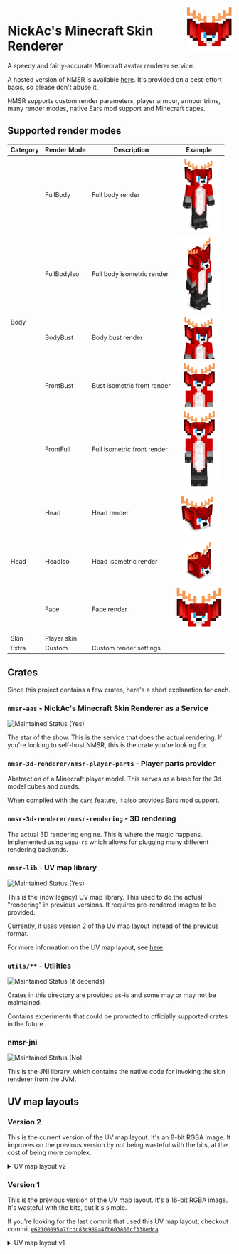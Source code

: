 <img align="right" width="100" src=".assets/NickAc-face.png">

# NickAc's Minecraft Skin Renderer

A speedy and fairly-accurate Minecraft avatar renderer service.

A hosted version of NMSR is available [here](https://nmsr.nickac.dev/). It's
provided on a best-effort basis, so please don't abuse it.

NMSR supports custom render parameters, player armour, armour trims, many render
modes, native Ears mod support and Minecraft capes.

## Supported render modes

<table>
    <thead>
        <tr>
            <th>Category</th>
            <th>Render Mode</th>
            <th>Description</th>
            <th>Example</th>
        </tr>
    </thead>
    <tbody>
        <tr>
            <td rowspan="5">Body</td>
            <td>FullBody</td>
            <td>Full body render</td>
            <td><img src=".assets/NickAc-fullbody.png" width="100"></td>
        </tr>
        <tr>
            <td>FullBodyIso</td>
            <td>Full body isometric render</td>
            <td><img src=".assets/NickAc-fullbodyiso.png" width="100"></td>
        </tr>
        <tr>
            <td>BodyBust</td>
            <td>Body bust render</td>
            <td><img src=".assets/NickAc-bodybust.png" width="100"></td>
        </tr>
        <tr>
            <td>FrontBust</td>
            <td>Bust isometric front render</td>
            <td><img src=".assets/NickAc-frontbust.png" width="100"></td>
        </tr>
        <tr>
            <td>FrontFull</td>
            <td>Full isometric front render</td>
            <td><img src=".assets/NickAc-frontfull.png" width="100"></td>
        </tr>
        <tr>
            <td rowspan="3">Head</td>
            <td>Head</td>
            <td>Head render</td>
            <td><img src=".assets/NickAc-head.png" width="100"></td>
        </tr>
        <tr>
            <td>HeadIso</td>
            <td>Head isometric render</td>
            <td><img src=".assets/NickAc-headiso.png" width="100"></td>
        </tr>
        <tr>
            <td>Face</td>
            <td>Face render</td>
            <td><img src=".assets/NickAc-face.png" width="100"></td>
        </tr>
        <tr>
            <td>Skin</td>
            <td colspan="3">Player skin</td>
        </tr>
        <tr>
            <td rowspan="2">Extra</td>
            <td>Custom</td>
            <td colspan="3">Custom render settings</td>
        </tr>
    </tbody>
</table>

## Crates

Since this project contains a few crates, here's a short explanation for each.

### `nmsr-aas` - NickAc's Minecraft Skin Renderer as a Service

![Maintained Status (Yes)](https://img.shields.io/badge/Maintained-Yes-419b5a?style=for-the-badge)

The star of the show. This is the service that does the actual rendering. If you're looking to self-host NMSR, this is the crate you're looking for.

### `nmsr-3d-renderer/nmsr-player-parts` - Player parts provider

Abstraction of a Minecraft player model. This serves as a base for the 3d model cubes and quads.

When compiled with the `ears` feature, it also provides Ears mod support.

### `nmsr-3d-renderer/nmsr-rendering` - 3D rendering

The actual 3D rendering engine. This is where the magic happens. Implemented using `wgpu-rs` which allows for plugging many different rendering backends.

### `nmsr-lib` - UV map library

![Maintained Status (Yes)](https://img.shields.io/badge/Maintained-Yes-419b5a?style=for-the-badge)

This is the (now legacy) UV map library. This used to do the actual "rendering"
in previous versions. It requires pre-rendered images to be provided.

Currently, it uses version 2 of the UV map layout instead of the previous
format.

For more information on the UV map layout, see [here](#uv-map-layouts).

### `utils/**` - Utilities

![Maintained Status (it depends)](https://img.shields.io/badge/Maintained-It_Depends-5593c8?style=for-the-badge)

Crates in this directory are provided as-is and some may or may not be maintained.

Contains experiments that could be promoted to officially supported crates in the future.

### nmsr-jni

![Maintained Status (No)](https://img.shields.io/badge/Maintained-No-d80000?style=for-the-badge)

This is the JNI library, which contains the native code for invoking the skin
renderer from the JVM.


## UV map layouts

### Version 2
This is the current version of the UV map layout. It's an 8-bit RGBA image.
It improves on the previous version by not being wasteful with the bits, at the cost of being more complex.

<details>
    <!--Our Red channel is composed of the 6 bits of the u coordinate + 2 bits from the v coordinate
    U is used as-is because our coordinates are 0-63
    0   1   2   3   4   5   6   7
    [    ---- u ----    ]   [ v ]
    Our Green channel is composed of the 4 remaining bits of the v coordinate + 4 bits from the shading
    V is used as-is because our coordinates are 0-63
    0   1   2   3   4   5   6   7
    [  -- v --  ]   [  -- s --  ]
    Our Blue channel is composed of the 4 remaining bits of the shading + 4 bits from the depth
    0   1   2   3   4   5   6   7
    [  -- s --  ]   [  -- d --  ]
    Our Alpha channel is composed of the 8 remaining bits of the depth
    0   1   2   3   4   5   6   7
    [          -- d --          ]-->
    <summary>UV map layout v2</summary>
    <table>
    <tbody>
        <tr>
            <th align="center" colspan="8">R</td>
            <th align="center" colspan="8">G</td>
            <th align="center" colspan="8">B</td>
            <th align="center" colspan="8">A</td>
        </tr>
        <tr>
            <td align="center">0</td>
            <td align="center">1</td>
            <td align="center">2</td>
            <td align="center">3</td>
            <td align="center">4</td>
            <td align="center">5</td>
            <td align="center">6</td>
            <td align="center">7</td>
            <td align="center">8</td>
            <td align="center">9</td>
            <td align="center">10</td>
            <td align="center">11</td>
            <td align="center">12</td>
            <td align="center">13</td>
            <td align="center">14</td>
            <td align="center">15</td>
            <td align="center">16</td>
            <td align="center">17</td>
            <td align="center">18</td>
            <td align="center">19</td>
            <td align="center">20</td>
            <td align="center">21</td>
            <td align="center">22</td>
            <td align="center">23</td>
            <td align="center">24</td>
            <td align="center">25</td>
            <td align="center">26</td>
            <td align="center">27</td>
            <td align="center">28</td>
            <td align="center">29</td>
            <td align="center">30</td>
            <td align="center">31</td>
        </tr>
        <tr>
            <th align="center" colspan="6">U</td>
            <th align="center" colspan="6">V</td>
            <th align="center" colspan="8">Shading</td>
            <th align="center" colspan="12">Depth</td>
        </tr>
    </tbody>
    </table>
</details>

### Version 1
This is the previous version of the UV map layout. It's a 16-bit RGBA image.
It's wasteful with the bits, but it's simple.

If you're looking for the last commit that used this UV map layout, checkout
commit
[`e62100095a7fcdc83c989a4fb603866cf338edca`](https://github.com/NickAcPT/nmsr-rs/tree/e62100095a7fcdc83c989a4fb603866cf338edca).

<details>
    <summary>UV map layout v1</summary>
    <table>
    <tbody>
        <!-- 
            (16 bit RGBA)
            R - U coordinate (Horizontal, X)
            G - 100% - V coordinate (Vertical, Y)
            B - Depth - unused here
            A - Normal alpha
            -->
            <tr>
            <th align="center" colspan="16">R</td>
            <th align="center" colspan="16">G</td>
            <th align="center" colspan="16">B</td>
            <th align="center" colspan="16">A</td>
        </tr>
        <tr>
            <td align="center">0</td>
            <td align="center">1</td>
            <td align="center">2</td>
            <td align="center">3</td>
            <td align="center">4</td>
            <td align="center">5</td>
            <td align="center">6</td>
            <td align="center">7</td>
            <td align="center">8</td>
            <td align="center">9</td>
            <td align="center">10</td>
            <td align="center">11</td>
            <td align="center">12</td>
            <td align="center">13</td>
            <td align="center">14</td>
            <td align="center">15</td>
            <td align="center">16</td>
            <td align="center">17</td>
            <td align="center">18</td>
            <td align="center">19</td>
            <td align="center">20</td>
            <td align="center">21</td>
            <td align="center">22</td>
            <td align="center">23</td>
            <td align="center">24</td>
            <td align="center">25</td>
            <td align="center">26</td>
            <td align="center">27</td>
            <td align="center">28</td>
            <td align="center">29</td>
            <td align="center">30</td>
            <td align="center">31</td>
            <td align="center">32</td>
            <td align="center">33</td>
            <td align="center">34</td>
            <td align="center">35</td>
            <td align="center">36</td>
            <td align="center">37</td>
            <td align="center">38</td>
            <td align="center">39</td>
            <td align="center">40</td>
            <td align="center">41</td>
            <td align="center">42</td>
            <td align="center">43</td>
            <td align="center">44</td>
            <td align="center">45</td>
            <td align="center">46</td>
            <td align="center">47</td>
            <td align="center">48</td>
            <td align="center">49</td>
            <td align="center">50</td>
            <td align="center">51</td>
            <td align="center">52</td>
            <td align="center">53</td>
            <td align="center">54</td>
            <td align="center">55</td>
            <td align="center">56</td>
            <td align="center">57</td>
            <td align="center">58</td>
            <td align="center">59</td>
            <td align="center">60</td>
            <td align="center">61</td>
            <td align="center">62</td>
            <td align="center">63</td>
        </tr>
        <tr>
            <th align="center" colspan="16">U</td>
            <th align="center" colspan="16">V (100% - V coordinate)</td>
            <th align="center" colspan="16">Depth</td>
            <th align="center" colspan="16">Alpha</td>
        </tr>
    </tbody>
    </table>
</details>
